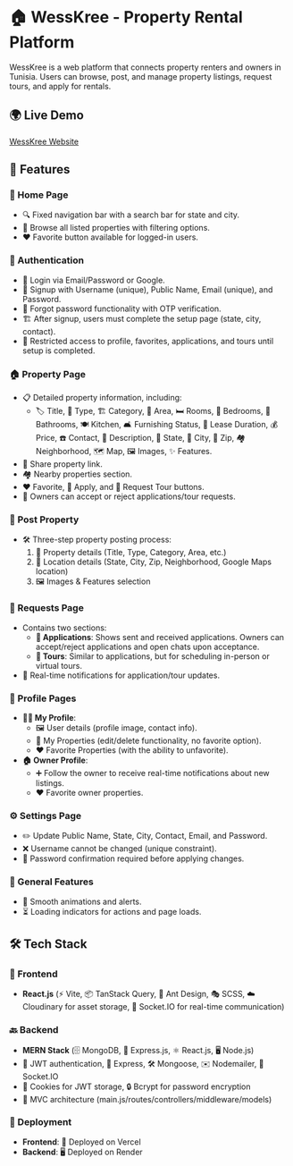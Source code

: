 # 🏠 WessKree - Property Rental Platform

WessKree is a web platform that connects property renters and owners in Tunisia. Users can browse, post, and manage property listings, request tours, and apply for rentals. 

## 🌍 Live Demo
[WessKree Website](https://wesskree.vercel.app/)

## 🚀 Features

### 🏡 Home Page
- 🔍 Fixed navigation bar with a search bar for state and city.
- 📌 Browse all listed properties with filtering options.
- ❤️ Favorite button available for logged-in users.

### 🔐 Authentication
- 🔑 Login via Email/Password or Google.
- 📝 Signup with Username (unique), Public Name, Email (unique), and Password.
- 🔄 Forgot password functionality with OTP verification.
- 🏗️ After signup, users must complete the setup page (state, city, contact).
- 🚫 Restricted access to profile, favorites, applications, and tours until setup is completed.

### 🏠 Property Page
- 📋 Detailed property information, including:
  - 🏷️ Title, 🏢 Type, 🏗️ Category, 📏 Area, 🛏️ Rooms, 🛌 Bedrooms, 🚿 Bathrooms, 🍽️ Kitchen, 🛋️ Furnishing Status, 📆 Lease Duration, 💰 Price, ☎️ Contact, 📝 Description, 📍 State, 🌆 City, 🔢 Zip, 🏘️ Neighborhood, 🗺️ Map, 🖼️ Images, ✨ Features.
- 🔗 Share property link.
- 🏘️ Nearby properties section.
- ❤️ Favorite, 📩 Apply, and 📅 Request Tour buttons.
- 👥 Owners can accept or reject applications/tour requests.

### 📌 Post Property
- 🛠️ Three-step property posting process:
  1. 📄 Property details (Title, Type, Category, Area, etc.)
  2. 📍 Location details (State, City, Zip, Neighborhood, Google Maps location)
  3. 🖼️ Images & Features selection

### 📑 Requests Page
- Contains two sections: 
  - **📩 Applications**: Shows sent and received applications. Owners can accept/reject applications and open chats upon acceptance.
  - **📅 Tours**: Similar to applications, but for scheduling in-person or virtual tours.
- 🔔 Real-time notifications for application/tour updates.

### 👤 Profile Pages
- **👨‍💼 My Profile**:
  - 🖼️ User details (profile image, contact info).
  - 🏡 My Properties (edit/delete functionality, no favorite option).
  - ❤️ Favorite Properties (with the ability to unfavorite).
- **🏠 Owner Profile**:
  - ➕ Follow the owner to receive real-time notifications about new listings.
  - ❤️ Favorite owner properties.

### ⚙️ Settings Page
- ✏️ Update Public Name, State, City, Contact, Email, and Password.
- ❌ Username cannot be changed (unique constraint).
- 🔑 Password confirmation required before applying changes.

### 🌟 General Features
- 🎨 Smooth animations and alerts.
- ⏳ Loading indicators for actions and page loads.

## 🛠️ Tech Stack

### 🎨 Frontend
- **React.js** (⚡ Vite, 📦 TanStack Query, 🎨 Ant Design, 🎭 SCSS, ☁️ Cloudinary for asset storage, 🔄 Socket.IO for real-time communication)

### 🔙 Backend
- **MERN Stack** (🗄️ MongoDB, 🚀 Express.js, ⚛️ React.js, 🖥️ Node.js)
- 🔐 JWT authentication, 🚀 Express, 🛠️ Mongoose, ✉️ Nodemailer, 🔄 Socket.IO
- 🍪 Cookies for JWT storage, 🔒 Bcrypt for password encryption
- 📂 MVC architecture (main.js/routes/controllers/middleware/models)

### 🚀 Deployment
- **Frontend**: 🚀 Deployed on Vercel
- **Backend**: 🖥️ Deployed on Render

